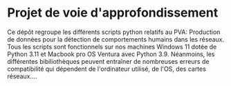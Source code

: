 # Projet de voie d'approfondissement
Ce dépôt regroupe les différents scripts python relatifs au PVA: Production de données pour la détection de comportements humains dans les réseaux.
Tous les scripts sont fonctionnels sur nos machines Windows 11 dotée de Python 3.11 et Macbook pro OS Ventura avec Python 3.9. Néanmoins, les différentes bibiliothèques peuvent entraîner de nombreuses erreurs de compatibilité qui dépendent de l'ordinateur utilisé, de l'OS, des cartes réseaux....


